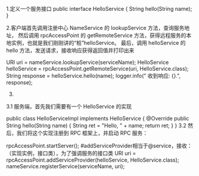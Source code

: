 1.定义一个服务接口
public interface HelloService {
    String hello(String name);
}

2.客户端首先调用注册中心 NameService 的 lookupService 方法，查询服务地址，
然后调用 rpcAccessPoint 的 getRemoteService 方法，获得远程服务的本地实例，也就是我们刚刚讲的“桩”helloService。
最后，调用 helloService 的 hello 方法，发送请求，接收响应获得返回值并打印出来

URI uri = nameService.lookupService(serviceName);
HelloService helloService = rpcAccessPoint.getRemoteService(uri, HelloService.class);
String response = helloService.hello(name);
logger.info(" 收到响应: {}.", response);

3.
3.1  服务端，首先我们需要有一个 HelloService 的实现

public class HelloServiceImpl implements HelloService {
    @Override
    public String hello(String name) {
        String ret = "Hello, " + name;
        return ret;
    }
}
3.2  然后，我们将这个实现注册到 RPC 框架上，并启动 RPC 服务：

rpcAccessPoint.startServer();
#addServiceProvider相当于@service，接收：（实现实例，接口类），为了强调服务的接口类
URI uri = rpcAccessPoint.addServiceProvider(helloService, HelloService.class);
nameService.registerService(serviceName, uri);